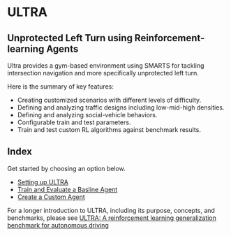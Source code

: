 # ULTRA

## Unprotected Left Turn using Reinforcement-learning Agents

Ultra provides a gym-based environment using SMARTS for tackling intersection navigation and more specifically unprotected left turn.

Here is the summary of key features:
 - Creating customized scenarios with different levels of difficulty.
 - Defining and analyzing traffic designs including low-mid-high densities.
 - Defining and analyzing social-vehicle behaviors.
 - Configurable train and test parameters.
 - Train and test custom RL algorithms against benchmark results.

## Index

Get started by choosing an option below.
- [Setting up ULTRA](docs/setup.md)
- [Train and Evaluate a Basline Agent](docs/getting_started.md)
- [Create a Custom Agent](docs/custom_agent.md)

For a longer introduction to ULTRA, including its purpose, concepts, and benchmarks, please see [ULTRA: A reinforcement learning generalization benchmark for autonomous driving](https://ml4ad.github.io/files/papers2020/ULTRA:%20A%20reinforcement%20learning%20generalization%20benchmark%20for%20autonomous%20driving.pdf)
